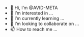 - 👋 Hi, I’m @AVID-META
- 👀 I’m interested in ...
- 🌱 I’m currently learning ...
- 💞️ I’m looking to collaborate on ...
- 📫 How to reach me ...

<!---
AVID-META/AVID-META is a ✨ special ✨ repository because its `README.md` (this file) appears on your GitHub profile.
You can click the Preview link to take a look at your changes.
--->
